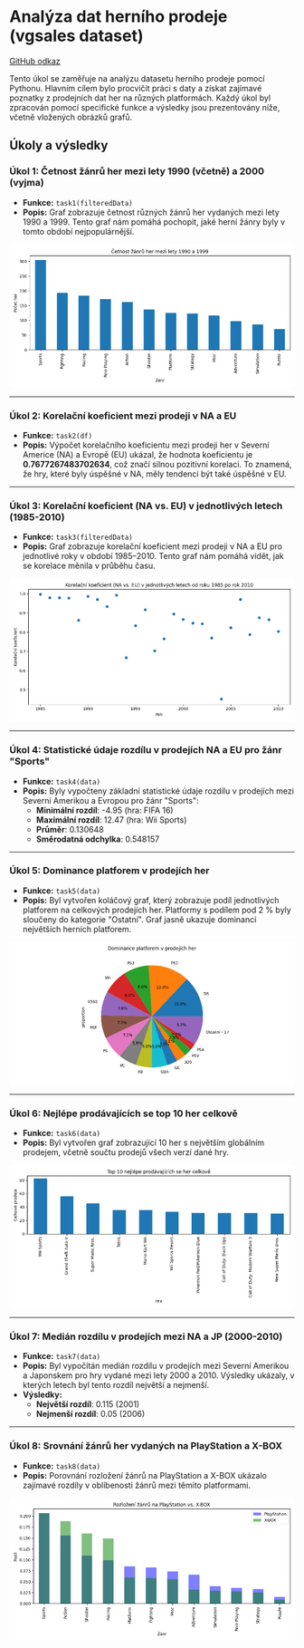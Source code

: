 # Analýza dat herního prodeje (vgsales dataset)
[GitHub odkaz](https://github.com/Leon-Holub/softComputing/tree/master/data%20work)

Tento úkol se zaměřuje na analýzu datasetu herního prodeje pomocí Pythonu. Hlavním cílem bylo procvičit práci s daty a získat zajímavé poznatky z prodejních dat her na různých platformách. Každý úkol byl zpracován pomocí specifické funkce a výsledky jsou prezentovány níže, včetně vložených obrázků grafů.

## Úkoly a výsledky

### Úkol 1: Četnost žánrů her mezi lety 1990 (včetně) a 2000 (vyjma)
- **Funkce:** `task1(filteredData)`
- **Popis:** Graf zobrazuje četnost různých žánrů her vydaných mezi lety 1990 a 1999. Tento graf nám pomáhá pochopit, jaké herní žánry byly v tomto období nejpopulárnější.

![Četnost žánrů her](charts/graf1.png)

---

### Úkol 2: Korelační koeficient mezi prodeji v NA a EU
- **Funkce:** `task2(df)`
- **Popis:** Výpočet korelačního koeficientu mezi prodeji her v Severní Americe (NA) a Evropě (EU) ukázal, že hodnota koeficientu je **0.7677267483702634**, což značí silnou pozitivní korelaci. To znamená, že hry, které byly úspěšné v NA, měly tendenci být také úspěšné v EU.

---

### Úkol 3: Korelační koeficient (NA vs. EU) v jednotlivých letech (1985-2010)
- **Funkce:** `task3(filteredData)`
- **Popis:** Graf zobrazuje korelační koeficient mezi prodeji v NA a EU pro jednotlivé roky v období 1985–2010. Tento graf nám pomáhá vidět, jak se korelace měnila v průběhu času.

![Korelační koeficient NA vs EU](charts/graf2.png)

---

### Úkol 4: Statistické údaje rozdílu v prodejích NA a EU pro žánr "Sports"
- **Funkce:** `task4(data)`
- **Popis:** Byly vypočteny základní statistické údaje rozdílu v prodejích mezi Severní Amerikou a Evropou pro žánr "Sports":
  - **Minimální rozdíl**: -4.95 (hra: FIFA 16)
  - **Maximální rozdíl**: 12.47 (hra: Wii Sports)
  - **Průměr**: 0.130648
  - **Směrodatná odchylka**: 0.548157

---

### Úkol 5: Dominance platforem v prodejích her
- **Funkce:** `task5(data)`
- **Popis:** Byl vytvořen koláčový graf, který zobrazuje podíl jednotlivých platforem na celkových prodejích her. Platformy s podílem pod 2 % byly sloučeny do kategorie "Ostatní". Graf jasně ukazuje dominanci největších herních platforem.

![Dominance platforem v prodejích her](charts/graf3.png)

---

### Úkol 6: Nejlépe prodávajících se top 10 her celkově
- **Funkce:** `task6(data)`
- **Popis:** Byl vytvořen graf zobrazující 10 her s největším globálním prodejem, včetně součtu prodejů všech verzí dané hry.

![Top 10 nejlépe prodávajících se her](charts/graf4.png)

---

### Úkol 7: Medián rozdílu v prodejích mezi NA a JP (2000-2010)
- **Funkce:** `task7(data)`
- **Popis:** Byl vypočítán medián rozdílu v prodejích mezi Severní Amerikou a Japonskem pro hry vydané mezi lety 2000 a 2010. Výsledky ukázaly, v kterých letech byl tento rozdíl největší a nejmenší.
- **Výsledky:**
  - **Největší rozdíl**: 0.115 (2001)
  - **Nejmenší rozdíl**: 0.05 (2006)
---

### Úkol 8: Srovnání žánrů her vydaných na PlayStation a X-BOX
- **Funkce:** `task8(data)`
- **Popis:** Porovnání rozložení žánrů na PlayStation a X-BOX ukázalo zajímavé rozdíly v oblíbenosti žánrů mezi těmito platformami.

![Rozložení žánrů na PlayStation vs. X-BOX](charts/graf5.png)